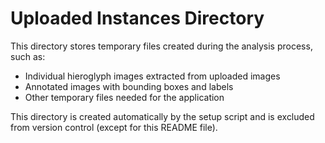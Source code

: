 # Uploaded Instances Directory

This directory stores temporary files created during the analysis process, such as:

- Individual hieroglyph images extracted from uploaded images
- Annotated images with bounding boxes and labels
- Other temporary files needed for the application

This directory is created automatically by the setup script and is excluded from version control (except for this README file).
